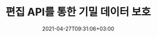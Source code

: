 ---
############################# Static ############################
layout: "product"
date: 2021-04-27T09:31:06+03:00
draft: false

product: "Redaction"
product_tag: "redaction"
platform: "Python via .NET"
platform_tag: "python-net"

############################# Head ############################
head_title: "Python via .NET 편집 API | PDF Word Excel 이미지에서 비공개 텍스트 숨기기"
head_description: "Python 에 대한 문서 편집 API.PDF, Microsoft Word, Excel, 프레젠테이션 및 래스터 이미지에서 민감한 콘텐츠를 수정하거나 숨기거나 제거할 수 있습니다."

############################# Header ############################
title: "편집 API를 통한 기밀 데이터 보호"
description: "Python API를 사용하여 문서, 워크시트, 프레젠테이션, PDF 및 래스터 이미지 파일에서 민감한 콘텐츠 및 메타데이터를 편집, 숨기거나 제거할 수 있습니다."
button:
    enable: true

############################# SubMenu ############################
submenu:
    enable: true
    
    left:
        img_alt: "GroupDocs.Redaction for Python via .NET"
        image: "/border/groupdocs-redaction-python-net.svg"
        product: "GroupDocs.Redaction"
        platform: "Python via .NET"

    middle:
        button:
            # button loop
            - link: "#overview"
              text: "개요"

            # button loop
            - link: "#features"
              text: "특징"

            # button loop
            - link: "#support"
              text: "서포트"

            # button loop
            - link: "https://products.groupdocs.app/redaction"
              text: "라이브 데모"

            # button loop
            - link: "https://purchase.groupdocs.com/pricing/redaction/net"
              text: "가격 책정"

    right:
        link_download: "https://downloads.groupdocs.com/redaction"
        link_learn: "https://docs.groupdocs.com/redaction/python-net/"
        link_buy: "https://purchase.groupdocs.com"

############################# Overview ############################
overview:
    enable: true
    content: |
      GroupDocs.Redaction for Python via .NET 는 Microsoft Word, Excel, PowerPoint 및 PDF 과 같은 다양한 파일 형식에서 민감하고 기밀화된 데이터를 지우는 데 도움이 되는 API 라이브러리입니다.Redaction API의 단일 형식 독립 인터페이스는 텍스트 편집, 메타데이터 편집, 주석 수정 및 표 형식 문서 편집과 같은 다양한 유형의 삭제를 지원합니다. GroupDocs.Redaction for Python via .NET API를 사용하면 암호로 보호된 파일을 수정할 수도 있습니다.문서를 원래 형식으로 저장하고 원본 페이지의 래스터 이미지가 포함된 정리된 PDF 문서를 만들 수 있습니다.
    tabs:
      enable: true
      
      ## TAB ONE ##
      tab_one:
        description: |
          다음은 Python 에 대한 GroupDocs.Redaction 에 대한 개요입니다.
      
        right:
          enable: true
          icon: "fab fa-html5"
          title: "개요"
          content: |
            * 텍스트 수정
            * 메타데이터 수정
            * 주석 수정
            * 표 형식 문서 수정
            * 보호된 파일 수정
            * 사용자 지정
      
      ## TAB TWO ##
      tab_two:
        description: |
          GroupDocs.Redaction for Python via .NET 는 다음과 같은 [문서 파일 형식](https://docs.groupdocs.com/redaction/python-net/supported-document-formats) 을 지원합니다.

        right:
          enable: true
          table:
            # table loop
            - title: "텍스트, 메타데이터 및 댓글 수정"
              content: |
                * **Word**: DOC, DOCX, DOT, ODT, DOTX, DOCM, DOTM, RTF
                * **Excel**: XLS, XLSX, XLT, XLTX, XLSM, XLTM, CSV
                * **PowerPoint**: PPT, PPTX, PPS, PPSX, POTX, PPTM, PPSM, POTM
                * **고정 레이아웃**: PDF
                * **래스터 이미지**: JPG, BMP, PNG, GIF, TIFF

      ## TAB THREE ##
      tab_three:
        description: |
          GroupDocs.Redaction for Python via .NET 는 다음 운영 체제, 프레임워크 및 패키지 관리자를 지원합니다.
        
        left:
          enable: true
          table:
            # table loop
            - icon: "fab fa-windows"
              title: "운영 체제"
              content: |
                * any 32-bit or 64-bit operating system where .NET 6 is installed
                * Mac OS X and so far only the ARM64 architecture
                * Microsoft Windows Server 2003 and later
                * Microsoft Windows XP (x64, x86)
                * Microsoft Windows Vista (x64, x86)
                * Microsoft Windows 7, 8, 8.1 (x64, x86)
                * Microsoft Windows 10 (x64, x86)
                * Microsoft Windows 11 (x64)

            # table loop
            - icon: "fas fa-code"
              title: "지원되는 프레임워크"
              content: |
                * .NET 6 or higher

        right:
          enable: true
          table:
            # table loop
            - icon: "fas fa-box"
              title: "패키지 매니저"
              content: |
                * PyPi

            # table loop
            - icon: "fas fa-tools"
              title: "개발 환경"
              content: |
                * Atom
                * Sublime
                * Microsoft Visual Code
                * Microsoft Visual Studio


############################# Features ############################
features:
    enable: true
    title: "Python 개의 특징에 대해 GroupDocs.Redaction"

    feature:
      # feature loop
      - icon: "fas fa-copy"
        content: "정확한 구문 교정을 위한 대소문자 구분 검색 수행"

      # feature loop
      - icon: "fas fa-eye"
        content: "색상 상자를 사용하여 문자열을 바꾸는 대신 편집된 텍스트를 숨깁니다."

      # feature loop
      - icon: "fas fa-bolt"
        content: "정규 표현식 검색을 사용하여 모든 텍스트를 찾아 삭제합니다."
      
      # feature loop
      - icon: "fas fa-file-powerpoint"
        content: "문서의 분류된 메타데이터 정보 전체 또는 임의 조합을 필터링합니다."

      # feature loop
      - icon: "fas fa-code"
        content: "특정 문서의 전체 메타데이터 정보를 빠르게 지울 수 있습니다."

      # feature loop
      - icon: "fas fa-cloud"
        content: "교정 범위를 Excel 의 특정 워크시트 및/또는 열로 설정"

      # feature loop
      - icon: "fas fa-remove-format"
        content: "문서에서 전체 또는 특정 주석 및 기타 주석을 제거합니다."

      # feature loop
      - icon: "fas fa-comment-slash"
        content: "주석 텍스트에서 민감한 데이터 검색 및 제거"

      # feature loop
      - icon: "fas fa-location-arrow"
        content: "자신만의 형식 및 편집으로 작업할 수 있는 능력"

      # feature loop
      - icon: "fas fa-border-all"
        content: "래스터 이미지 형식 및 이미지 영역 교정 지원"

      # feature loop
      - icon: "fas fa-wrench"
        content: "XML 파일에 일련의 수정 규칙 (정책) 지정"

      # feature loop
      - icon: "fas fa-columns"
        content: "PDF 로 변환하는 동안 페이지 범위 및 PDF 규정 준수 수준 지정"

      # feature loop
      - icon: "fas fa-file-word"
        content: "이미지 파일에서 EXIF 개의 메타데이터 편집 또는 삭제"

      # feature loop
      - icon: "fas fa-envelope"
        content: "PDF, Word 및 프레젠테이션 문서 내에 포함된 이미지 수정"

      # feature loop
      - icon: "fas fa-print"
        content: "수정 정책을 XML 파일로 저장"

    more_feature:
      # more_feature_loop
      - title: "기밀 데이터를 쉽고 제어하여 수정"
        content: |
          GroupDocs.Redaction for Python via .NET API를 사용하면 지원되는 문서에서 중요한 기밀 정보를 숨기거나 지우는 방법을 완벽하게 제어할 수 있습니다.Redaction API를 사용하는 것은 매우 간단하고 간단합니다.  

          다음 예제에서는 지원되는 문서를 로드하여 “2자리, 공백 또는 없음, 2자리, 다시 공백 6자리” (예: 12 34 567890) 와 일치하는 텍스트를 모두 삭제하고 Python 를 사용하는 파란색 상자와 일치시킵니다.이 작업이 완료되면 “편집됨”이라는 접미사를 추가하여 이름을 변경하여 문서를 원래 형식으로 저장합니다.

          ```python
            import groupdocs.redaction as gr
            import groupdocs.redaction.redactions as grr
            import groupdocs.pydrawing as grd

            def run():

                # Specify the redaction options
                color = grd.Color.from_argb(255, 220, 20, 60)
                repl_opt = grr.ReplacementOptions(color)
                reg_red = grr.RegexRedaction("\\d{2}\\s*\\d{2}[^\\d]*\\d{6}", repl_opt)

                # Load the document to be redacted
                with gr.Redactor("source.pdf") as redactor:

                    # Apply the redaction
                    result = redactor.apply(reg_red)
        
                    # Save the redacted document
                    result_path = redactor.save()
          ```

############################# Support ############################
support:
    enable: true

############################# Solutions ############################
solutions:
    enable: true
    title: "GroupDocs.Redaction 는 널리 사용되는 다른 개발 환경을 위한 문서 보기 API를 제공합니다."

    solution:
        # solution loop
        - img_alt: "GroupDocs.Redaction for Python via .NET"
          image: "/border/groupdocs-redaction-net.svg"
          product: "GroupDocs.Redaction"
          platform: ".NET"
          link: "/redaction/net/"

        # solution loop
        - img_alt: "GroupDocs.Redaction for Java"
          image: "/border/groupdocs-redaction-java.svg"
          product: "GroupDocs.Redaction"
          platform: "Java"
          link: "/redaction/java/"

############################# Back to top ###############################
back_to_top:
  enable: true
---